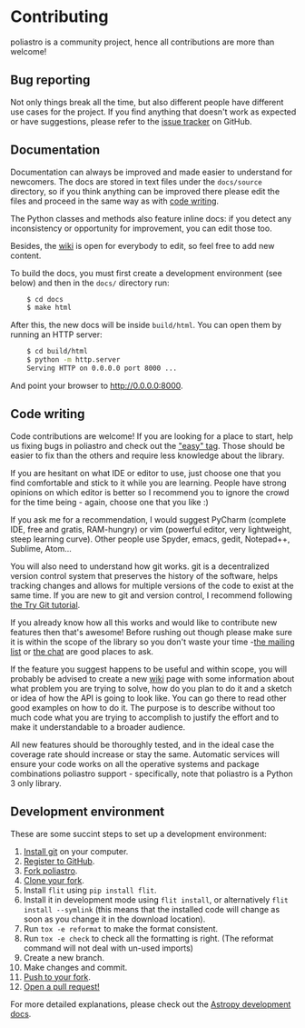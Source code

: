 # Contributing

poliastro is a community project, hence all contributions are more than
welcome!

## Bug reporting

Not only things break all the time, but also different people have
different use cases for the project. If you find anything that doesn\'t
work as expected or have suggestions, please refer to the [issue
tracker](https://github.com/poliastro/poliastro/issues) on GitHub.

## Documentation

Documentation can always be improved and made easier to understand for
newcomers. The docs are stored in text files under the
`docs/source` directory, so if you think anything can be
improved there please edit the files and proceed in the same way as with
[code writing](#code-writing).

The Python classes and methods also feature inline docs: if you detect
any inconsistency or opportunity for improvement, you can edit those
too.

Besides, the [wiki](https://github.com/poliastro/poliastro/wiki) is open
for everybody to edit, so feel free to add new content.

To build the docs, you must first create a development environment (see
below) and then in the `docs/` directory run:
```bash
    $ cd docs
    $ make html
```
After this, the new docs will be inside `build/html`. You can open them
by running an HTTP server:
```bash
    $ cd build/html
    $ python -m http.server
    Serving HTTP on 0.0.0.0 port 8000 ...
```
And point your browser to <http://0.0.0.0:8000>.

## Code writing

Code contributions are welcome! If you are looking for a place to start,
help us fixing bugs in poliastro and check out the [\"easy\" tag]().
Those should be easier to fix than the others and require less knowledge
about the library.

If you are hesitant on what IDE or editor to use, just choose one that
you find comfortable and stick to it while you are learning. People have
strong opinions on which editor is better so I recommend you to ignore
the crowd for the time being - again, choose one that you like :)

If you ask me for a recommendation, I would suggest PyCharm (complete
IDE, free and gratis, RAM-hungry) or vim (powerful editor, very
lightweight, steep learning curve). Other people use Spyder, emacs,
gedit, Notepad++, Sublime, Atom\...

You will also need to understand how git works. git is a decentralized
version control system that preserves the history of the software, helps
tracking changes and allows for multiple versions of the code to exist
at the same time. If you are new to git and version control, I recommend
following [the Try Git tutorial](https://try.github.io/).

If you already know how all this works and would like to contribute new
features then that\'s awesome! Before rushing out though please make
sure it is within the scope of the library so you don\'t waste your time
-[the mailing list](https://groups.io/g/poliastro-dev) or [the
chat](http://chat.poliastro.space/) are good places to ask.

If the feature you suggest happens to be useful and within scope, you
will probably be advised to create a new
[wiki](https://github.com/poliastro/poliastro/wiki) page with some
information about what problem you are trying to solve, how do you plan
to do it and a sketch or idea of how the API is going to look like. You
can go there to read other good examples on how to do it. The purpose is
to describe without too much code what you are trying to accomplish to
justify the effort and to make it understandable to a broader audience.

All new features should be thoroughly tested, and in the ideal case the
coverage rate should increase or stay the same. Automatic services will
ensure your code works on all the operative systems and package
combinations poliastro support - specifically, note that poliastro is a
Python 3 only library.

## Development environment

These are some succint steps to set up a development environment:

1. [Install git](https://git-scm.com/) on your computer.
2. [Register to GitHub](https://github.com/).
3. [Fork poliastro](https://help.github.com/articles/fork-a-repo/).
4. [Clone your fork](https://help.github.com/articles/cloning-a-repository/).
5. Install `flit` using `pip install flit`.
6. Install it in development mode using `flit install`, or
   alternatively `flit install --symlink` (this means that
   the installed code will change as soon as you change it in the
   download location).
7. Run `tox -e reformat` to make the format consistent.
8. Run `tox -e check` to check all the formatting is right.
   (The reformat command will not deal with un-used imports)
9. Create a new branch.
10. Make changes and commit.
11. [Push to your
    fork](https://help.github.com/articles/pushing-to-a-remote/).
12. [Open a pull
    request!](https://help.github.com/articles/creating-a-pull-request/)

For more detailed explanations, please check out the [Astropy
development
docs](http://docs.astropy.org/en/stable/development/workflow/development_workflow.html).
